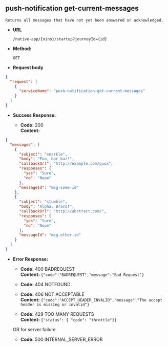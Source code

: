 push-notification get-current-messages
----
    
    Returns all messages that have not yet been answered or acknowledged.
  
* **URL**

  `/native-app/{nino}/startup?journeyId={id}`

* **Method:**
  
  `GET`
  
*  **Request body**

```json
{
  "request": [
    {
      "serviceName": "push-notification-get-current-messages"
    }
  ]
}
```

* **Success Response:**

  * **Code:** 200 <br />
    **Content:** 

```json
{
  "messages": [
    {
      "subject": "snarkle",
      "body": "Foo, bar baz!",
      "callbackUrl": "http://example.com/quux",
      "responses": {
        "yes": "Sure",
        "no": "Nope"
      },
      "messageId": "msg-some-id"
    },
    {
      "subject": "stumble",
      "body": "Alpha, Bravo!",
      "callbackUrl": "http://abstract.com/",
      "responses": {
        "yes": "Sure",
        "no": "Nope"
      },
      "messageId": "msg-other-id"
    }
  ]
}
```

* **Error Response:**

  * **Code:** 400 BADREQUEST <br />
    **Content:** `{"code":"BADREQUEST","message":"Bad Request"}`

  * **Code:** 404 NOTFOUND <br/>

  * **Code:** 406 NOT ACCEPTABLE <br />
    **Content:** `{"code":"ACCEPT_HEADER_INVALID","message":"The accept header is missing or invalid"}`

  * **Code:** 429 TOO MANY REQUESTS <br />
    **Content:** `{"status": { "code": "throttle"}}`

  OR for server failure

  * **Code:** 500 INTERNAL_SERVER_ERROR <br/>



